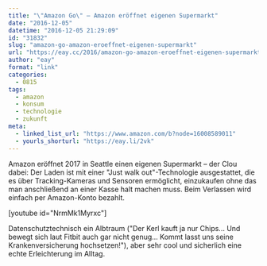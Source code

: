 ```yaml
---
title: "\"Amazon Go\" – Amazon eröffnet eigenen Supermarkt"
date: "2016-12-05"
datetime: "2016-12-05 21:29:09"
id: "31832"
slug: "amazon-go-amazon-eroeffnet-eigenen-supermarkt"
url: "https://eay.cc/2016/amazon-go-amazon-eroeffnet-eigenen-supermarkt/"
author: "eay"
format: "link"
categories:
  - 0815
tags:
  - amazon
  - konsum
  - technologie
  - zukunft
meta:
  - linked_list_url: "https://www.amazon.com/b?node=16008589011"
  - yourls_shorturl: "https://eay.li/2vk"
---
```


Amazon eröffnet 2017 in Seattle einen eigenen Supermarkt – der Clou dabei: Der Laden ist mit einer "Just walk out"-Technologie ausgestattet, die es über Tracking-Kameras und Sensoren ermöglicht, einzukaufen ohne das man anschließend an einer Kasse halt machen muss. Beim Verlassen wird einfach per Amazon-Konto bezahlt.

\[youtube id="NrmMk1Myrxc"\]

Datenschutztechnisch ein Albtraum ("Der Kerl kauft ja nur Chips... Und bewegt sich laut Fitbit auch gar nicht genug... Kommt lasst uns seine Krankenversicherung hochsetzen!"), aber sehr cool und sicherlich eine echte Erleichterung im Alltag.
